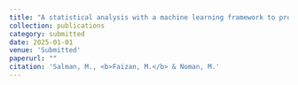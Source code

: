 ```yaml
---
title: "A statistical analysis with a machine learning framework to probe in density measure suitable for cyclic resistance of sands containing non-plastic fines"
collection: publications
category: submitted
date: 2025-01-01
venue: 'Submitted'
paperurl: ""
citation: 'Salman, M., <b>Faizan, M.</b> & Noman, M.'
---
```

